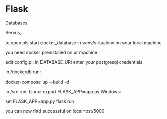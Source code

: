 # Flask
Databases


Servus,

to open pls start docker_database in venv/virtualenv on your local machine

you need docker preinstalled on ur machine

edit config.pi: in DATABASE_URI enter your postgresql credentials

in /dockerdb run:

docker-compose up --build -d

in /src run:
Linux: export FLASK_APP=app.py
Windows: 

set FLASK_APP=app.py
flask run

you can now find successful on localhost/5000
